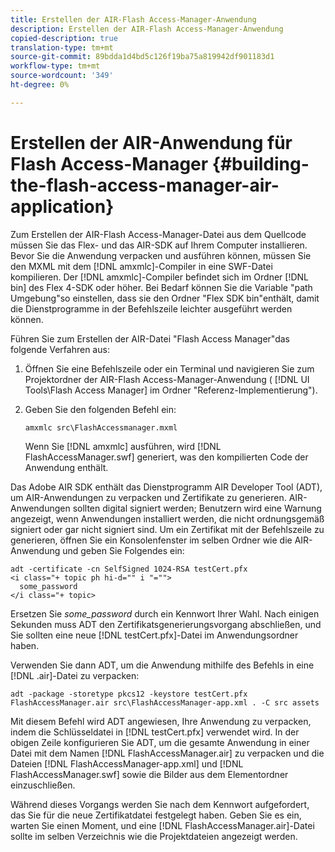 ```yaml
---
title: Erstellen der AIR-Flash Access-Manager-Anwendung
description: Erstellen der AIR-Flash Access-Manager-Anwendung
copied-description: true
translation-type: tm+mt
source-git-commit: 89bdda1d4bd5c126f19ba75a819942df901183d1
workflow-type: tm+mt
source-wordcount: '349'
ht-degree: 0%

---
```



# Erstellen der AIR-Anwendung für Flash Access-Manager {#building-the-flash-access-manager-air-application}

Zum Erstellen der AIR-Flash Access-Manager-Datei aus dem Quellcode müssen Sie das Flex- und das AIR-SDK auf Ihrem Computer installieren. Bevor Sie die Anwendung verpacken und ausführen können, müssen Sie den MXML mit dem [!DNL amxmlc]-Compiler in eine SWF-Datei kompilieren. Der [!DNL amxmlc]-Compiler befindet sich im Ordner [!DNL bin] des Flex 4-SDK oder höher. Bei Bedarf können Sie die Variable &quot;path Umgebung&quot;so einstellen, dass sie den Ordner &quot;Flex SDK bin&quot;enthält, damit die Dienstprogramme in der Befehlszeile leichter ausgeführt werden können.

Führen Sie zum Erstellen der AIR-Datei &quot;Flash Access Manager&quot;das folgende Verfahren aus:

1. Öffnen Sie eine Befehlszeile oder ein Terminal und navigieren Sie zum Projektordner der AIR-Flash Access-Manager-Anwendung ( [!DNL UI Tools\Flash Access Manager] im Ordner &quot;Referenz-Implementierung&quot;).
1. Geben Sie den folgenden Befehl ein:

   ```
   amxmlc src\FlashAccessmanager.mxml
   ```

   Wenn Sie [!DNL amxmlc] ausführen, wird [!DNL FlashAccessManager.swf] generiert, was den kompilierten Code der Anwendung enthält.

Das Adobe AIR SDK enthält das Dienstprogramm AIR Developer Tool (ADT), um AIR-Anwendungen zu verpacken und Zertifikate zu generieren. AIR-Anwendungen sollten digital signiert werden; Benutzern wird eine Warnung angezeigt, wenn Anwendungen installiert werden, die nicht ordnungsgemäß signiert oder gar nicht signiert sind. Um ein Zertifikat mit der Befehlszeile zu generieren, öffnen Sie ein Konsolenfenster im selben Ordner wie die AIR-Anwendung und geben Sie Folgendes ein:

```
adt -certificate -cn SelfSigned 1024-RSA testCert.pfx  
<i class="+ topic ph hi-d="" i "="">
  some_password 
</i class="+ topic>
```

Ersetzen Sie *some_password* durch ein Kennwort Ihrer Wahl. Nach einigen Sekunden muss ADT den Zertifikatsgenerierungsvorgang abschließen, und Sie sollten eine neue [!DNL testCert.pfx]-Datei im Anwendungsordner haben.

Verwenden Sie dann ADT, um die Anwendung mithilfe des Befehls in eine [!DNL .air]-Datei zu verpacken:

```
adt -package -storetype pkcs12 -keystore testCert.pfx FlashAccessManager.air src\FlashAccessManager-app.xml . -C src assets
```

Mit diesem Befehl wird ADT angewiesen, Ihre Anwendung zu verpacken, indem die Schlüsseldatei in [!DNL testCert.pfx] verwendet wird. In der obigen Zeile konfigurieren Sie ADT, um die gesamte Anwendung in einer Datei mit dem Namen [!DNL FlashAccessManager.air] zu verpacken und die Dateien [!DNL FlashAccessManager-app.xml] und [!DNL FlashAccessManager.swf] sowie die Bilder aus dem Elementordner einzuschließen.

Während dieses Vorgangs werden Sie nach dem Kennwort aufgefordert, das Sie für die neue Zertifikatdatei festgelegt haben. Geben Sie es ein, warten Sie einen Moment, und eine [!DNL FlashAccessManager.air]-Datei sollte im selben Verzeichnis wie die Projektdateien angezeigt werden.
